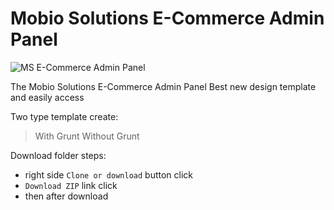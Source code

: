 # Mobio Solutions E-Commerce Admin Panel
![MS E-Commerce Admin Panel](https://cdn.dribbble.com/users/2195512/screenshots/6274667/ms_white.png)

The Mobio Solutions E-Commerce Admin Panel Best new design template and easily access

Two type template create:
> With Grunt 
> Without Grunt

Download folder steps:
- right side `Clone or download` button click
- `Download ZIP` link click 
- then after download




